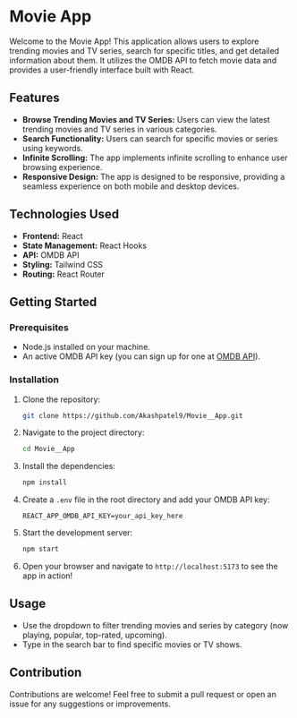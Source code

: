 # Movie App

Welcome to the Movie App! This application allows users to explore trending movies and TV series, search for specific titles, and get detailed information about them. It utilizes the OMDB API to fetch movie data and provides a user-friendly interface built with React.

## Features

- **Browse Trending Movies and TV Series:** Users can view the latest trending movies and TV series in various categories.
- **Search Functionality:** Users can search for specific movies or series using keywords.
- **Infinite Scrolling:** The app implements infinite scrolling to enhance user browsing experience.
- **Responsive Design:** The app is designed to be responsive, providing a seamless experience on both mobile and desktop devices.

## Technologies Used

- **Frontend:** React
- **State Management:** React Hooks
- **API:** OMDB API
- **Styling:** Tailwind CSS
- **Routing:** React Router

## Getting Started

### Prerequisites

- Node.js installed on your machine.
- An active OMDB API key (you can sign up for one at [OMDB API](http://www.omdbapi.com/)).

### Installation

1. Clone the repository:

   ```bash
   git clone https://github.com/Akashpatel9/Movie__App.git
   ```

2. Navigate to the project directory:

   ```bash
   cd Movie__App
   ```

3. Install the dependencies:

   ```bash
   npm install
   ```

4. Create a `.env` file in the root directory and add your OMDB API key:

   ```plaintext
   REACT_APP_OMDB_API_KEY=your_api_key_here
   ```

5. Start the development server:

   ```bash
   npm start
   ```

6. Open your browser and navigate to `http://localhost:5173` to see the app in action!

## Usage

- Use the dropdown to filter trending movies and series by category (now playing, popular, top-rated, upcoming).
- Type in the search bar to find specific movies or TV shows.

## Contribution

Contributions are welcome! Feel free to submit a pull request or open an issue for any suggestions or improvements.
